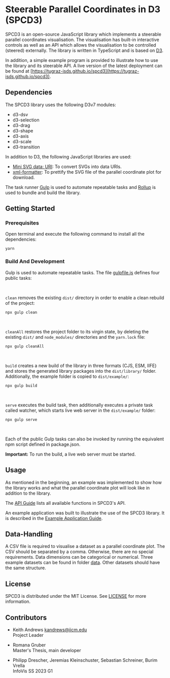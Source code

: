 
# Steerable Parallel Coordinates in D3 (SPCD3)

SPCD3 is an open-source JavaScript library which implements a
steerable parallel coordinates visualisation. The visualisation has
built-in interactive controls as well as an API which allows the
visualisation to be controlled (steered) externally. The library is
written in TypeScript and is based on [D3](https://d3js.org/).

In addition, a simple example program is provided to illustrate how to
use the library and its steerable API. A live version of the latest
deployment can be found at
[https://tugraz-isds.github.io/spcd3](https://tugraz-isds.github.io/spcd3).


## Dependencies

The SPCD3 library uses the following D3v7 modules:
- d3-dsv
- d3-selection
- d3-drag
- d3-shape
- d3-axis
- d3-scale
- d3-transition

In addition to D3, the following JavaScript libraries are used:
 - [Mini SVG data: URI](https://github.com/tigt/mini-svg-data-uri#readme):
   To convert SVGs into data URIs.
 - [xml-formatter](https://github.com/chrisbottin/xml-formatter#readme):
   To prettify the SVG file of the parallel coordinate plot for download.

The task runner [Gulp](https://gulpjs.com/) is used to automate
repeatable tasks and [Rollup](https://rollupjs.org/)
is used to bundle and build the library.



## Getting Started

### Prerequisites

Open terminal and execute the following command to install all the dependencies:


``` 
yarn
```

### Build And Development

Gulp is used to automate repeatable tasks. The file [gulpfile.js](gulpfile.js)
defines four public tasks:

<br/>

`clean` removes the existing `dist/` directory in
order to enable a clean rebuild of the project:
```
npx gulp clean
```

<br/>

`cleanAll` restores the project folder to its virgin state,
by deleting the existing `dist/` and `node_modules/` directories
and the `yarn.lock` file:
```
npx gulp cleanAll
```

<br/>

`build` creates a new build of the library in three formats (CJS, ESM, IIFE)
and stores the generated library packages into the `dist/library/` folder.
Additionally, the example folder is copied to `dist/example/`:
```
npx gulp build
```

<br/>

`serve` executes the build task, then additionally executes a private task
called watcher, which starts live web server in the `dist/example/` folder:
```
npx gulp serve
```

<br/>

Each of the public Gulp tasks can also be invoked by running the
equivalent npm script defined in package.json.

**Important:** To run the build, a live web server must be started.

## Usage

As mentioned in the beginning, an example was implemented to show how
the library works and what the parallel coordinate plot will look like
in addition to the library.

The [API Guide](./API.md) lists all available functions in SPCD3's
API.

An example application was built to illustrate the use of the SPCD3
library. It is described in the [Example Application
Guide](./EXAMPLE.md).




## Data-Handling

A CSV file is required to visualise a dataset as a parallel coordinate
plot. The CSV should be separated by a comma. Otherwise, there are no
special requirements. Data dimensions can be categorical or
numerical. Three example datasets can be found in folder
[data](./src/example/data/). Other datasets should have the same
structure.



## License

SPCD3 is distributed under the MIT License. See [LICENSE](LICENSE) for
more information.




## Contributors

- Keith Andrews [kandrews@iicm.edu](mailto:kandrews@iicm.edu?subject=Rslidy)  
  Project Leader

- Romana Gruber  
  Master's Thesis, main developer

- Philipp Drescher, Jeremias Kleinschuster, Sebastian Schreiner, Burim Vrella  
  InfoVis SS 2023 G1


